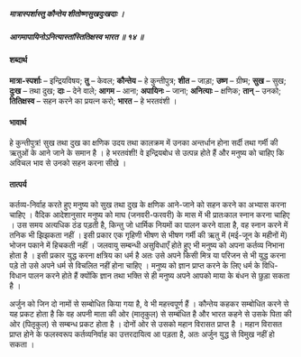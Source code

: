 ##### मात्रास्पर्शास्तु कौन्तेय शीतोष्णसुखदुःखदाः ।
##### आगमापायिनोऽनित्यास्तांस्तितिक्षस्व भारत ॥ १४ ॥

#### शब्दार्थ

**मात्रा-स्पर्शाः** – इन्द्रियविषय; **तु** – केवल; **कौन्तेय** – हे कुन्तीपुत्र; **शीत** – जाड़ा; **उष्ण** – ग्रीष्म; **सुख** – सुख; **दुःख** – तथा दुख; **दाः** – देने वाले; **आगम** – आना; **अपायिनः** – जाना; **अनित्याः** – क्षणिक; **तान्** – उनको; **तितिक्षस्व** – सहन करने का प्रयत्न करो; **भारत** – हे भरतवंशी ।

#### भावार्थ

हे कुन्तीपुत्र! सुख तथा दुख का क्षणिक उदय तथा कालक्रम में उनका अन्तर्धान होना सर्दी तथा गर्मी की ऋतुओं के आने जाने के समान है । हे भरतवंशी! वे इन्द्रियबोध से उत्पन्न होते हैं और मनुष्य को चाहिए कि अविचल भाव से उनको सहन करना सीखे ।

#### तात्पर्य

कर्तव्य-निर्वाह करते हुए मनुष्य को सुख तथा दुख के क्षणिक आने-जाने को सहन करने का अभ्यास करना चाहिए । वैदिक आदेशानुसार मनुष्य को माघ (जनवरी-फरवरी) के मास में भी प्रातःकाल स्नान करना चाहिए । उस समय अत्यधिक ठंड पड़ती है, किन्तु जो धार्मिक नियमों का पालन करने वाला है, वह स्नान करने में तनिक भी झिझकता नहीं । इसी प्रकार एक गृहिणी भीषण से भीषण गर्मी की ऋतु में (मई-जून के महीनों में) भोजन पकाने में हिचकती नहीं । जलवायु सम्बन्धी असुविधाएँ होते हुए भी मनुष्य को अपना कर्तव्य निभाना होता है । इसी प्रकार युद्ध करना क्षत्रिय का धर्म है अतः उसे अपने किसी मित्र या परिजन से भी युद्ध करना पड़े तो उसे अपने धर्म से विचलित नहीं होना चाहिए । मनुष्य को ज्ञान प्राप्त करने के लिए धर्म के विधि-विधान पालन करने होते हैं क्योंकि ज्ञान तथा भक्ति से ही मनुष्य अपने आपको माया के बंधन से छुड़ा सकता है ।

अर्जुन को जिन दो नामों से सम्बोधित किया गया है, वे भी महत्त्वपूर्ण हैं । कौन्तेय कहकर सम्बोधित करने से यह प्रकट होता है कि वह अपनी माता की ओर (मातृकुल) से सम्बंधित है और भारत कहने से उसके पिता की ओर (पितृकुल) से सम्बन्ध प्रकट होता है । दोनों ओर से उसको महान विरासत प्राप्त है । महान विरासत प्राप्त होने के फलस्वरूप कर्तव्यनिर्वाह का उत्तरदायित्व आ पड़ता है, अतः अर्जुन युद्ध से विमुख नहीं हो सकता ।